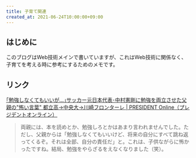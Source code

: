 ```yaml
---
title: 子育て関連
created_at: 2021-06-24T10:00:00+09:00
---
```


## はじめに

このブログはWeb技術メインで書いていますが、これはWeb技術に関係なく、子育てを考える時に参考にするためのメモです。

## リンク

[｢勉強しなくてもいいが…｣サッカー元日本代表･中村憲剛に勉強を両立させた父親の"怖い言葉" 都立高→中央大→川崎フロンターレ | PRESIDENT Online（プレジデントオンライン）](https://president.jp/articles/-/47199)

> 両親には、本を読めとか、勉強しろとかはあまり言われませんでした。ただし、父親からは「勉強しなくてもいいけど、将来の自分にすべて跳ね返ってくるぞ。それは全部、自分の責任だ」と。これは、子供ながらに怖かったですね。結局、勉強をやらざるをえなくなりました（笑）。
